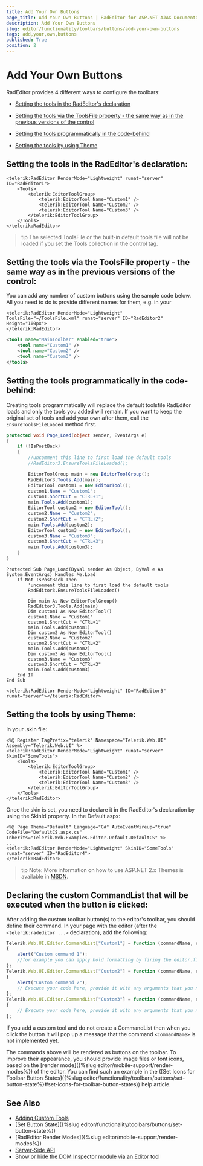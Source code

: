 ```yaml
---
title: Add Your Own Buttons
page_title: Add Your Own Buttons | RadEditor for ASP.NET AJAX Documentation
description: Add Your Own Buttons
slug: editor/functionality/toolbars/buttons/add-your-own-buttons
tags: add,your,own,buttons
published: True
position: 2
---
```


# Add Your Own Buttons

RadEditor provides 4 different ways to configure the toolbars:

 * [Setting the tools in the RadEditor's declaration](#setting-the-tools-in-the-radeditors-declaration)
 
 * [Setting the tools via the ToolsFile property - the same way as in the previous versions of the control](#setting-the-tools-via-the-toolsfile-property---the-same-way-as-in-the-previous-versions-of-the-control)
 
 * [Setting the tools programmatically in the code-behind](#setting-the-tools-programmatically-in-the-code-behind)
 
 * [Setting the tools by using Theme](#setting-the-tools-by-using-theme)

## Setting the tools in the RadEditor's declaration:


````ASP.NET
<telerik:RadEditor RenderMode="Lightweight" runat="server" ID="RadEditor1">
	<Tools>
		<telerik:EditorToolGroup>
			<telerik:EditorTool Name="Custom1" />
			<telerik:EditorTool Name="Custom2" />
			<telerik:EditorTool Name="Custom3" />
		</telerik:EditorToolGroup>
	</Tools>
</telerik:RadEditor>
````

>tip The selected ToolsFile or the built-in default tools file will not be loaded if you set the Tools collection in the control tag.

## Setting the tools via the ToolsFile property - the same way as in the previous versions of the control:

You can add any number of custom buttons using the sample code below. All you need to do is provide different names for them, e.g. in your

````ASP.NET
<telerik:RadEditor RenderMode="Lightweight" ToolsFile="~/ToolsFile.xml" runat="server" ID="RadEditor2" Height="100px">
</telerik:RadEditor>
````

````XML
<tools name="MainToolbar" enabled="true">  
	<tool name="Custom1" />  
	<tool name="Custom2" />  
	<tool name="Custom3" />
</tools>
````

## Setting the tools programmatically in the code-behind:

Creating tools programmatically will replace the default toolsfile RadEditor loads and only the tools you added will remain. If you want to keep the original set of tools and add your own after them, call the `EnsureToolsFileLoaded` method first.


````C#
protected void Page_Load(object sender, EventArgs e)
{
	if (!IsPostBack)
	{
		//uncomment this line to first load the default tools
		//RadEditor3.EnsureToolsFileLoaded();

		EditorToolGroup main = new EditorToolGroup();
		RadEditor3.Tools.Add(main);
		EditorTool custom1 = new EditorTool();
		custom1.Name = "Custom1";
		custom1.ShortCut = "CTRL+1";
		main.Tools.Add(custom1);
		EditorTool custom2 = new EditorTool();
		custom2.Name = "Custom2";
		custom2.ShortCut = "CTRL+2";
		main.Tools.Add(custom2);
		EditorTool custom3 = new EditorTool();
		custom3.Name = "Custom3";
		custom3.ShortCut = "CTRL+3";
		main.Tools.Add(custom3);
	}
}
````
````VB
Protected Sub Page_Load(ByVal sender As Object, ByVal e As System.EventArgs) Handles Me.Load
	If Not IsPostBack Then
		'uncomment this line to first load the default tools
		RadEditor3.EnsureToolsFileLoaded()

		Dim main As New EditorToolGroup()
		RadEditor3.Tools.Add(main)
		Dim custom1 As New EditorTool()
		custom1.Name = "Custom1"
		custom1.ShortCut = "CTRL+1"
		main.Tools.Add(custom1)
		Dim custom2 As New EditorTool()
		custom2.Name = "Custom2"
		custom2.ShortCut = "CTRL+2"
		main.Tools.Add(custom2)
		Dim custom3 As New EditorTool()
		custom3.Name = "Custom3"
		custom3.ShortCut = "CTRL+3"
		main.Tools.Add(custom3)
	End If
End Sub
````
````ASP.NET
<telerik:RadEditor RenderMode="Lightweight" ID="RadEditor3" runat="server"></telerik:RadEditor>
````

## Setting the tools by using Theme:

In your .skin file:

````ASP.NET
<%@ Register TagPrefix="telerik" Namespace="Telerik.Web.UI" Assembly="Telerik.Web.UI" %>
<telerik:RadEditor RenderMode="Lightweight" runat="server" SkinID="SomeTools">
	<Tools>
		<telerik:EditorToolGroup>
			<telerik:EditorTool Name="Custom1" />
			<telerik:EditorTool Name="Custom2" />
			<telerik:EditorTool Name="Custom3" />
		</telerik:EditorToolGroup>
	</Tools>
</telerik:RadEditor>
````

Once the skin is set, you need to declare it in the RadEditor's declaration by using the SkinId property. In the Default.aspx:

````ASP.NET
<%@ Page Theme="Default" Language="C#" AutoEventWireup="true" CodeFile="DefaultCS.aspx.cs" Inherits="Telerik.Web.Examples.Editor.Default.DefaultCS" %>
...
<telerik:RadEditor RenderMode="Lightweight" SkinID="SomeTools" runat="server" ID="RadEditor4">
</telerik:RadEditor>
````

>tip Note: More information on how to use ASP.NET 2.x Themes is available in [MSDN](http://msdn2.microsoft.com/en-us/library/wcyt4fxb(vs.80).aspx).

## Declaring the custom CommandList that will be executed when the button is clicked:

After adding the custom toolbar button(s) to the editor's toolbar, you should define their command. In your page with the editor (after the `<telerik:radeditor ...>` declaration), add the following:

````JavaScript
Telerik.Web.UI.Editor.CommandList["Custom1"] = function (commandName, editor, args)
{
	alert("Custom command 1");
	//for example you can apply bold formatting by firing the editor.fire("Bold");
};
Telerik.Web.UI.Editor.CommandList["Custom2"] = function (commandName, editor, args)
{
	alert("Custom command 2");
	// Execute your code here, provide it with any arguments that you need, etc.
};
Telerik.Web.UI.Editor.CommandList["Custom3"] = function (commandName, editor, args)
{   
	// Execute your code here, provide it with any arguments that you need, etc.
};
````

If you add a custom tool and do not create a CommandList then when you click the button it will pop up a message that the command `<commandName>` is not implemented yet.

The commands above will be rendered as buttons on the toolbar. To improve their appearance, you should provide image files or font icons, based on the [render mode]({%slug editor/mobile-support/render-modes%}) of the editor. You can find such an example in the ([Set Icons for Toolbar Button States]({%slug editor/functionality/toolbars/buttons/set-button-state%}#set-icons-for-toolbar-button-states)) help article.


## See Also

 * [Adding Custom Tools](http://demos.telerik.com/aspnet-ajax/Editor/Examples/CustomTools/DefaultCS.aspx)
 * [Set Button State]({%slug editor/functionality/toolbars/buttons/set-button-state%})
 * [RadEditor Render Modes]({%slug editor/mobile-support/render-modes%})
 * [Server-Side API](http://demos.telerik.com/aspnet/prometheus/Editor/Examples/ServersideAPI/DefaultCS.aspx)
 * [Show or hide the DOM Inspector module via an Editor tool](http://www.telerik.com/support/code-library/show-or-hide-the-dom-inspector-module-via-an-editor-tool)
